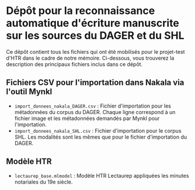 # Dépôt pour la reconnaissance automatique d'écriture manuscrite sur les sources du DAGER et du SHL

Ce dépôt contient tous les fichiers qui ont été mobilisés pour le projet-test d'HTR dans le cadre de notre mémoire. Ci-dessous, vous trouverez la description des principaux fichiers inclus dans ce dépôt.

## Fichiers CSV pour l'importation dans Nakala via l'outil Mynkl

- `import_donnees_nakala_DAGER.csv` : Fichier d'importation pour les métadonnées du corpus du DAGER. Chaque ligne correspond à un fichier image et les métadonnées demandés par Mynkl pour l'importation. 
- `import_donnees_nakala_SHL.csv` : Fichier d'importation pour le corpus SHL. Les modalités sont les mêmes que pour le fichier d'importation du DAGER. 

## Modèle HTR

- `lectaurep_base.mlmodel` : Modèle HTR Lectaurep appliquées les minutes notariales du 19e siècle. 

